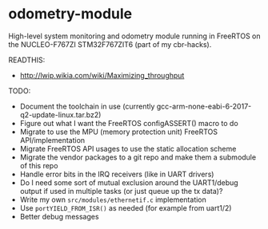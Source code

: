 # odometry-module
High-level system monitoring and odometry module running in FreeRTOS on the NUCLEO-F767ZI STM32F767ZIT6 (part of my cbr-hacks).

READTHIS:
  * http://lwip.wikia.com/wiki/Maximizing_throughput

TODO:
  * Document the toolchain in use (currently gcc-arm-none-eabi-6-2017-q2-update-linux.tar.bz2)
  * Figure out what I want the FreeRTOS configASSERT() macro to do
  * Migrate to use the MPU (memory protection unit) FreeRTOS API/implementation
  * Migrate FreeRTOS API usages to use the static allocation scheme
  * Migrate the vendor packages to a git repo and make them a submodule of this repo
  * Handle error bits in the IRQ receivers (like in UART drivers)
  * Do I need some sort of mutual exclusion around the UART1/debug output if used in multiple tasks (or just queue up the tx data)?
  * Write my own `src/modules/ethernetif.c` implementation
  * Use `portYIELD_FROM_ISR()` as needed (for example from uart1/2)
  * Better debug messages

